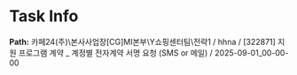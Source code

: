 # Task Info

**Path:** 카페24(주)\본사사업장\[CG]MI본부\Y쇼핑센터팀\전략1 / hhna / [322871] 지원 프로그램 계약 _ 계정별 전자계약 서명 요청 (SMS or 메일) / 2025-09-01_00-00-00

